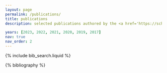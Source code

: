 ```yaml
---
layout: page
permalink: /publications/
title: publications
description: selected publications authored by the <a href='https://scholar.google.co.uk/citations?user=Yh62uqYAAAAJ'>founder</a> of Mesh-Oriented Solutions.

years: [2023, 2022, 2021, 2020, 2019, 2017]
nav: true
nav_order: 2
---
```


<!-- _pages/publications.md -->

<!-- Bibsearch Feature -->

{% include bib_search.liquid %}

<div class="publications">

{% bibliography %}

</div>
